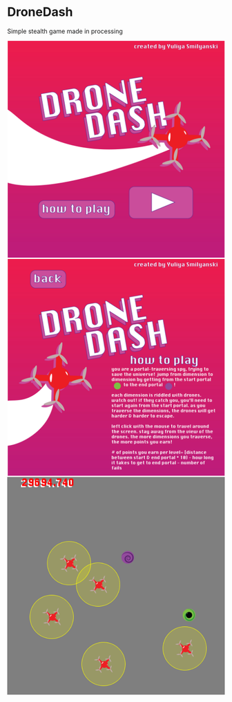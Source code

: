 # DroneDash
Simple stealth game made in processing

![splashscreen](https://raw.githubusercontent.com/ysmilyanski/DroneDash/master/data/splashscreen.jpg)
![instructions](https://raw.githubusercontent.com/ysmilyanski/DroneDash/master/data/instructions.jpg)
![game play](https://raw.githubusercontent.com/ysmilyanski/DroneDash/master/sketch-1474.png)
